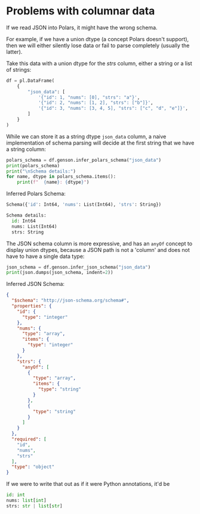 # Problems with columnar data

If we read JSON into Polars, it might have the wrong schema.

For example, if we have a union dtype (a concept Polars doesn't support), then we will either
silently lose data or fail to parse completely (usually the latter).

Take this data with a union dtype for the _strs_ column, either a string or a list of strings:

```py
df = pl.DataFrame(
    {
        "json_data": [
            '{"id": 1, "nums": [0], "strs": "a"}',
            '{"id": 2, "nums": [1, 2], "strs": ["b"]}',
            '{"id": 3, "nums": [3, 4, 5], "strs": ["c", "d", "e"]}',
        ]
    }
)
```

While we can store it as a string dtype `json_data` column, a naive implementation of schema
parsing will decide at the first string that we have a string column:

```py
polars_schema = df.genson.infer_polars_schema("json_data")
print(polars_schema)
print("\nSchema details:")
for name, dtype in polars_schema.items():
    print(f"  {name}: {dtype}")

```

Inferred Polars Schema:

```py
Schema({'id': Int64, 'nums': List(Int64), 'strs': String})

Schema details:
  id: Int64
  nums: List(Int64)
  strs: String
```

The JSON schema column is more expressive, and has an `anyOf` concept to display union dtypes,
because a JSON path is not a 'column' and does not have to have a single data type:

```py
json_schema = df.genson.infer_json_schema("json_data")
print(json.dumps(json_schema, indent=2))
```

Inferred JSON Schema:

```json
{
  "$schema": "http://json-schema.org/schema#",
  "properties": {
    "id": {
      "type": "integer"
    },
    "nums": {
      "type": "array",
      "items": {
        "type": "integer"
      }
    },
    "strs": {
      "anyOf": [
        {
          "type": "array",
          "items": {
            "type": "string"
          }
        },
        {
          "type": "string"
        }
      ]
    }
  },
  "required": [
    "id",
    "nums",
    "strs"
  ],
  "type": "object"
}
```

If we were to write that out as if it were Python annotations, it'd be

```py
id: int
nums: list[int]
strs: str | list[str]
```
